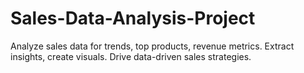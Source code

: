 # Sales-Data-Analysis-Project
Analyze sales data for trends, top products, revenue metrics. Extract insights, create visuals. Drive data-driven sales strategies.
